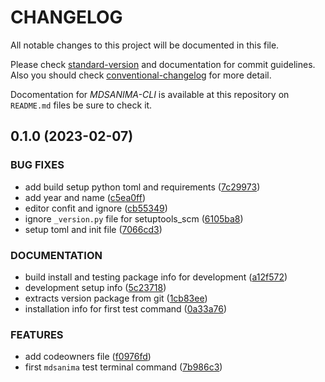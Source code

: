 # CHANGELOG

All notable changes to this project will be documented in this file.

Please check
[standard-version](https://github.com/conventional-changelog/standard-version)
and documentation for commit guidelines. Also you should check
[conventional-changelog](https://github.com/mdsanima/conventional-changelog)
for more detail.

Docomentation for _MDSANIMA-CLI_
is available at this repository on `README.md` files be sure to check it.

## 0.1.0 (2023-02-07)

### BUG FIXES

- add build setup python toml and requirements ([7c29973](https://github.com/mdsanima-lab/mdsanima-cli/commit/7c299738195db54de58016dd3d87b94a16ee901e))
- add year and name ([c5ea0ff](https://github.com/mdsanima-lab/mdsanima-cli/commit/c5ea0ff02f6fea87be7d943df2bad071f3ad4ef7))
- editor confit and ignore ([cb55349](https://github.com/mdsanima-lab/mdsanima-cli/commit/cb553492375143bb8394ef4ecef2b91953f90448))
- ignore `_version.py` file for setuptools_scm ([6105ba8](https://github.com/mdsanima-lab/mdsanima-cli/commit/6105ba88dfd2e83994705ccc9a93d70753671762))
- setup toml and init file ([7066cd3](https://github.com/mdsanima-lab/mdsanima-cli/commit/7066cd397d9719fa9ef86a772803319cbcfbddf8))

### DOCUMENTATION

- build install and testing package info for development ([a12f572](https://github.com/mdsanima-lab/mdsanima-cli/commit/a12f57281f98ff16768e0c62d7bafca57b1e49c6))
- development setup info ([5c23718](https://github.com/mdsanima-lab/mdsanima-cli/commit/5c2371801c5b571c4f85bcd2dbaa9e72402b3f8a))
- extracts version package from git ([1cb83ee](https://github.com/mdsanima-lab/mdsanima-cli/commit/1cb83ee1626d99f6b07935b84adbccbe9463ff12))
- installation info for first test command ([0a33a76](https://github.com/mdsanima-lab/mdsanima-cli/commit/0a33a76ad6fdbc1ad990b982359435f7cbfce266))

### FEATURES

- add codeowners file ([f0976fd](https://github.com/mdsanima-lab/mdsanima-cli/commit/f0976fd8bdbd9e5efb1d0c97a7619f822c6fb062))
- first `mdsanima` test terminal command ([7b986c3](https://github.com/mdsanima-lab/mdsanima-cli/commit/7b986c3d438e2f2732668926fb46fe6fd98c003f))
